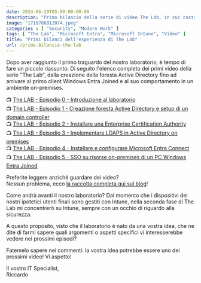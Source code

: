 ```yaml
---
date: 2024-06-20T05:00:00-00:00
description: "Primo bilancio della serie di video The Lab, in cui costruiamo insieme un laboratorio ibrido completo con Active Directory, Microsoft Entra, Microsoft Intune e tutte le soluzioni di Microsoft Security."
image: "1718786812074.jpeg"
categories : [ "Security", "Modern Work" ]
tags: [ "The Lab", "Microsoft Entra", "Microsoft Intune", "Video" ]
title: "Primi bilanci dell'esperienza di The Lab"
url: /primo-bilancio-the-lab
---
```

Dopo aver raggiunto il primo traguardo del nostro laboratorio, è tempo di fare un piccolo riassunto. Di seguito l'elenco completo dei primi video della serie "The Lab", dalla creazione della foresta Active Directory fino ad arrivare al primo client Windows Entra Joined e al suo comportamento in un ambiente on-premises.

📺 [The LAB - Episodio 0 - Introduzione al laboratorio](https://www.youtube.com/watch?v=80OXHAhVQhk)  
📺 [The LAB - Episodio 1 - Creazione foresta Active Directory e setup di un domain controller](https://www.youtube.com/watch?v=NIYKflNX2BY)  
📺 [The LAB - Episodio 2 - Installare una Enterprise Certification Authority](https://www.youtube.com/watch?v=4U9W6x399Ms)  
📺 [The LAB - Episodio 3 - Implementare LDAPS in Active Directory on premises](https://www.youtube.com/watch?v=sqWKhZPsEJU)  
📺 [The LAB - Episodio 4 - Installare e configurare Microsoft Entra Connect](https://www.youtube.com/watch?v=SPL4Bwz3Z50)  
📺 [The LAB - Episodio 5 - SSO su risorse on-premises di un PC Windows Entra Joined](https://www.youtube.com/watch?v=vmAxRlVrh1o)

Preferite leggere anziché guardare dei video?  
Nessun problema, ecco [la raccolta completa qui sul blog](https://itspecialist.cloud/tags/the-lab/)!

Come andrà avanti il nostro laboratorio? Dal momento che i dispositivi dei nostri ipotetici utenti finali sono gestiti con Intune, nella seconda fase di The Lab mi concentrerò su Intune, sempre con un occhio di riguardo alla sicurezza.

A questo proposito, visto che il laboratorio è nato da una vostra idea, che ne dite di farmi sapere quali argomenti o aspetti specifici vi interesserebbe vedere nei prossimi episodi?

Fatemelo sapere nei commenti: la vostra idea potrebbe essere uno dei prossimi video! Vi aspetto!

Il vostro IT Specialist,  
Riccardo


